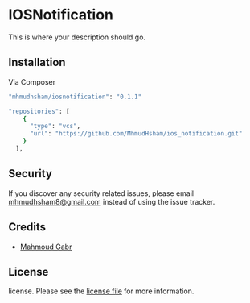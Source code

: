 # IOSNotification


This is where your description should go.

## Installation

Via Composer

``` bash
"mhmudhsham/iosnotification": "0.1.1"

"repositories": [
    {
      "type": "vcs",
      "url": "https://github.com/MhmudHsham/ios_notification.git"
    }
  ],
```
  
 
## Security

If you discover any security related issues, please email mhmudhsham8@gmail.com instead of using the issue tracker.

## Credits

- [Mahmoud Gabr][link-author]
 
## License

license. Please see the [license file](license.md) for more information.

[ico-version]: https://img.shields.io/packagist/v/mhmudhsham/iosnotification.svg?style=flat-square
[ico-downloads]: https://img.shields.io/packagist/dt/mhmudhsham/iosnotification.svg?style=flat-square
[ico-travis]: https://img.shields.io/travis/mhmudhsham/iosnotification/master.svg?style=flat-square
[ico-styleci]: https://styleci.io/repos/12345678/shield

[link-packagist]: https://packagist.org/packages/mhmudhsham/iosnotification
[link-downloads]: https://packagist.org/packages/mhmudhsham/iosnotification
[link-travis]: https://travis-ci.org/mhmudhsham/iosnotification
[link-styleci]: https://styleci.io/repos/12345678
[link-author]: https://github.com/mhmudhsham
[link-contributors]: ../../contributors]